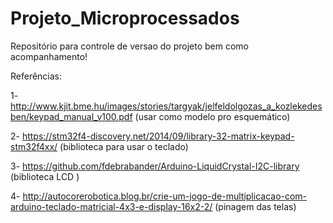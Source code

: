# Projeto_Microprocessados
Repositório para controle de versao do projeto bem como acompanhamento!

Referências:

1-http://www.kjit.bme.hu/images/stories/targyak/jelfeldolgozas_a_kozlekedesben/keypad_manual_v100.pdf (usar como modelo pro esquemático)

2- https://stm32f4-discovery.net/2014/09/library-32-matrix-keypad-stm32f4xx/ (biblioteca para usar o teclado)


3- https://github.com/fdebrabander/Arduino-LiquidCrystal-I2C-library (biblioteca LCD )

4- http://autocorerobotica.blog.br/crie-um-jogo-de-multiplicacao-com-arduino-teclado-matricial-4x3-e-display-16x2-2/ (pinagem das telas)
